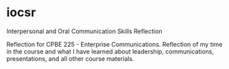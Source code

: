 # iocsr
Interpersonal and Oral Communication Skills Reflection

Reflection for CPBE 225 - Enterprise Communications. Reflection of my time in the course and what I have
learned about leadership, communications, presentations, and all other course materials. 
